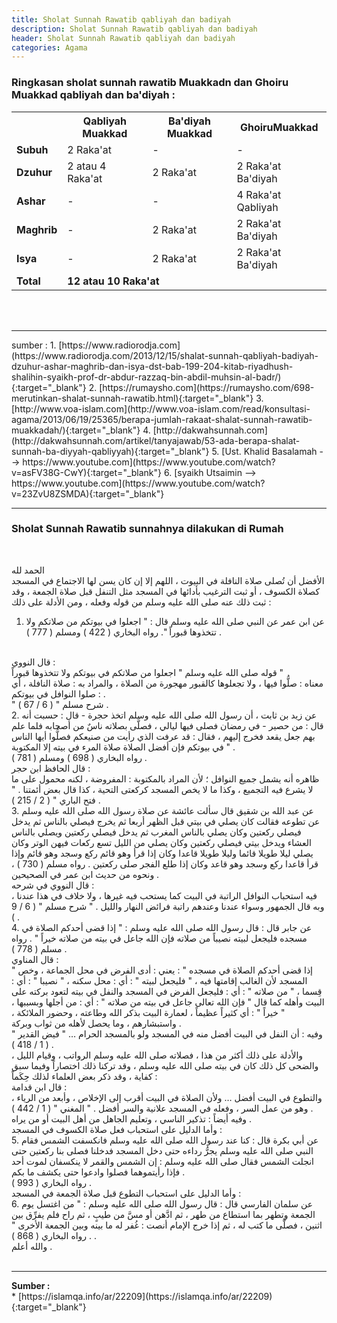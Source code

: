 ```yaml
---
title: Sholat Sunnah Rawatib qabliyah dan badiyah
description: Sholat Sunnah Rawatib qabliyah dan badiyah
header: Sholat Sunnah Rawatib qabliyah dan badiyah
categories: Agama
---
```

### Ringkasan sholat sunnah rawatib Muakkadn dan Ghoiru Muakkad qabliyah dan ba'diyah :

<table>
  <tr>
	<th></th>
	<th>Qabliyah Muakkad</th>
	<th>Ba'diyah Muakkad</th>
	<th>GhoiruMuakkad</th>

  </tr>
  <tr>
    <td><b>Subuh</b></td>
	<td>2 Raka'at</td>
	<td>-</td>
	<td>-</td>
  </tr>
  <tr>
    <td><b>Dzuhur</b></td>
	<td>2 atau 4 Raka'at</td>
	<td>2 Raka'at</td>
	<td>2 Raka'at Ba'diyah</td>
  </tr>
  <tr>
    <td><b>Ashar</b></td>
	<td>-</td>
	<td>-</td>
	<td>4 Raka'at Qabliyah</td>
  </tr>
  <tr>
    <td><b>Maghrib</b></td>
	<td>-</td>
	<td>2 Raka'at </td>
	<td>2 Raka'at Ba'diyah</td>
  </tr>
  <tr>
    <td><b>Isya</b></td>
	<td>-</td>
	<td>2 Raka'at </td>
	<td>2 Raka'at Ba'diyah</td>
  </tr>
  <tr>
    <td><b>Total</b></td>
	<td colspan="3"><b>12 atau 10 Raka'at</b></td>
  </tr>
</table>


<br /><br />
<hr />
sumber :
1. [https://www.radiorodja.com](https://www.radiorodja.com/2013/12/15/shalat-sunnah-qabliyah-badiyah-dzuhur-ashar-maghrib-dan-isya-dst-bab-199-204-kitab-riyadhush-shalihin-syaikh-prof-dr-abdur-razzaq-bin-abdil-muhsin-al-badr/){:target="_blank"}
2. [https://rumaysho.com](https://rumaysho.com/698-merutinkan-shalat-sunnah-rawatib.html){:target="_blank"}
3. [http://www.voa-islam.com](http://www.voa-islam.com/read/konsultasi-agama/2013/06/19/25365/berapa-jumlah-rakaat-shalat-sunnah-rawatib-muakkadah/){:target="_blank"}
4. [http://dakwahsunnah.com](http://dakwahsunnah.com/artikel/tanyajawab/53-ada-berapa-shalat-sunnah-ba-diyyah-qabliyyah){:target="_blank"}
5. [Ust. Khalid Basalamah --> https://www.youtube.com](https://www.youtube.com/watch?v=asFV38G-CwY){:target="_blank"}
6. [syaikh Utsaimin --> https://www.youtube.com](https://www.youtube.com/watch?v=23ZvU8ZSMDA){:target="_blank"}
<hr />

### Sholat Sunnah Rawatib sunnahnya dilakukan di Rumah
<br />
<div class="gdiv">
<div class="ar">

 الحمد لله
<br />
 الأفضل أن تُصلى صلاة النافلة في البيوت ، اللهم إلا إن كان يسن لها الاجتماع في المسجد كصلاة الكسوف ، أو ثبت الترغيب بأدائها في المسجد مثل التنفل قبل صلاة الجمعة ، وقد ثبت ذلك عنه صلى الله عليه وسلم من قوله وفعله ، ومن الأدلة على ذلك :
<br />
 1. عن ابن عمر عن النبي صلى الله عليه وسلم قال : " اجعلوا في بيوتكم من صلاتكم ولا تتخذوها قبوراً ". رواه البخاري ( 422 ) ومسلم ( 777 ) .
<br />
 قال النووي :
<br />
 قوله صلى الله عليه وسلم " اجعلوا من صلاتكم في بيوتكم ولا تتخذوها قبوراً "
<br />
 معناه : صلُّوا فيها ، ولا تجعلوها كالقبور مهجورة من الصلاة ، والمراد به : صلاة النافلة ، أي : صلوا النوافل في بيوتكم .
<br />
 " شرح مسلم " ( 6 / 67 ) .
<br />
 2. عن زيد بن ثابت ، أن رسول الله صلى الله عليه وسلم اتخذ حجرة - قال : حسبت أنه قال : من حصير - في رمضان فصلى فيها ليالي ، فصلَّى بصلاته ناسٌ من أصحابه فلما علم بهم جعل يقعد فخرج إليهم ، فقال : قد عرفت الذي رأيت من صنيعكم فصلُّوا أيها الناس في بيوتكم فإن أفضل الصلاة صلاة المرء في بيته إلا المكتوبة " .
<br />
 رواه البخاري ( 698 ) ومسلم ( 781 ) .
<br />
 قال الحافظ ابن حجر :
<br />
 ظاهره أنه يشمل جميع النوافل ؛ لأن المراد بالمكتوبة : المفروضة ، لكنه محمول على ما لا يشرع فيه التجميع ، وكذا ما لا يخص المسجد كركعتى التحية ، كذا قال بعض أئمتنا . " فتح الباري " ( 2 / 215 ) .
<br />
 3. عن عبد الله بن شقيق قال سألت عائشة عن صلاة رسول الله صلى الله عليه وسلم عن تطوعه فقالت كان يصلي في بيتي قبل الظهر أربعا ثم يخرج فيصلي بالناس ثم يدخل فيصلي ركعتين وكان يصلي بالناس المغرب ثم يدخل فيصلي ركعتين ويصلي بالناس العشاء ويدخل بيتي فيصلي ركعتين وكان يصلي من الليل تسع ركعات فيهن الوتر وكان يصلي ليلا طويلا قائما وليلا طويلا قاعدا وكان إذا قرأ وهو قائم ركع وسجد وهو قائم وإذا قرأ قاعدا ركع وسجد وهو قاعد وكان إذا طلع الفجر صلى ركعتين . رواه مسلم ( 730 ) ، ونحوه من حديث ابن عمر في الصحيحين .
<br />
 قال النووي في شرحه :
<br />
 فيه استحباب النوافل الراتبة في البيت كما يستحب فيه غيرها ، ولا خلاف في هذا عندنا ، وبه قال الجمهور وسواء عندنا وعندهم راتبة فرائض النهار والليل . " شرح مسلم " ( 6 / 9 ) .
<br />
 4. عن جابر قال : قال رسول الله صلى الله عليه وسلم : " إذا قضى أحدكم الصلاة في مسجده فليجعل لبيته نصيباً من صلاته فإن الله جاعل في بيته من صلاته خيراً " . رواه مسلم ( 778 ) .
<br />
 قال المناوي :
<br />
 " إذا قضى أحدكم الصلاة في مسجده " : يعني : أدى الفرض في محل الجماعة ، وخص المسجد لأن الغالب إقامتها فيه ، " فليجعل لبيته " : أي : محل سكنه ، " نصيبا " : أي : قِسما ، " من صلاته " : أي : فليجعل الفرض في المسجد والنفل في بيته لتعود بركته على البيت وأهله كما قال " فإن الله تعالى جاعل في بيته من صلاته " : أي : من أجلها وبسببها ، " خيراً " : أي كثيراً عظيماً ، لعمارة البيت بذكر الله وطاعته ، وحضور الملائكة ، واستبشارهم ، وما يحصل لأهله من ثواب وبركة .
<br />
 وفيه : أن النفل في البيت أفضل منه في المسجد ولو بالمسجد الحرام … " فيض القدير " ( 1 / 418 ) .
<br />
 والأدلة على ذلك أكثر من هذا ، فصلاته صلى الله عليه وسلم الرواتب ، وقيام الليل ، والضحى كل ذلك كان في بيته صلى الله عليه وسلم ، وقد تركنا ذلك اختصاراً وفيما سبق كفاية ، وقد ذكر بعض العلماء لذلك حِكَماً :
<br />
 قال ابن قدامة :
<br />
 والتطوع في البيت أفضل … ولأن الصلاة في البيت أقرب إلى الإخلاص ، وأبعد من الرياء ، وهو من عمل السر ، وفعله في المسجد علانية والسر أفضل . " المغني " ( 1 / 442 ) .
<br />
 وفيه أيضاً : تذكير الناسي ، وتعليم الجاهل من أهل البيت أو من يراه .
<br />
 وأما الدليل على استحباب فعل صلاة الكسوف في المسجد :
<br />
 5. عن أبي بكرة قال : كنا عند رسول الله صلى الله عليه وسلم فانكسفت الشمس فقام النبي صلى الله عليه وسلم يجرُّ رداءه حتى دخل المسجد فدخلنا فصلى بنا ركعتين حتى انجلت الشمس فقال صلى الله عليه وسلم : إن الشمس والقمر لا ينكسفان لموت أحد فإذا رأيتموهما فصلوا وادعوا حتى يكشف ما بكم .
<br />
 رواه البخاري ( 993 ) .
<br />
 وأما الدليل على استحباب التطوع قبل صلاة الجمعة في المسجد :
<br />
 6. عن سلمان الفارسي قال : قال رسول الله صلى الله عليه وسلم : " من اغتسل يوم الجمعة وتطهر بما استطاع من طهر ، ثم ادَّهن أو مسَّ من طيبٍ ، ثم راح فلم يفرِّق بين اثنين ، فصلَّى ما كتب له ، ثم إذا خرج الإمام أنصت : غُفر له ما بينه وبين الجمعة الأخرى " . رواه البخاري ( 868 ) .
<br />
 والله أعلم  .

</div>
</div>
<br />
<hr />
<b>Sumber : </b><br />
* [https://islamqa.info/ar/22209](https://islamqa.info/ar/22209){:target="_blank"}

